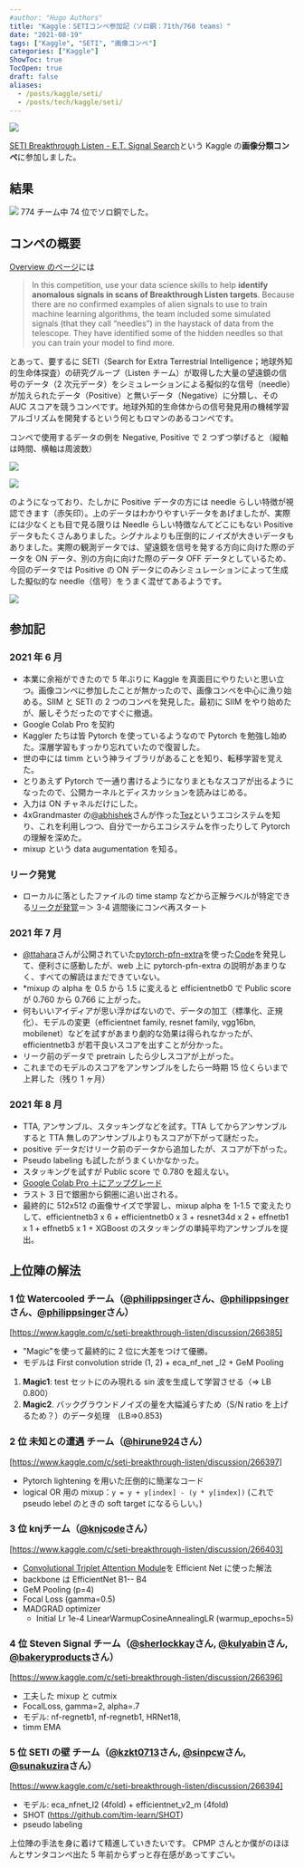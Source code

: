```yaml
---
#author: "Hugo Authors"
title: "Kaggle：SETIコンペ参加記（ソロ銅：71th/768 teams）"
date: "2021-08-19"
tags: ["Kaggle", "SETI", "画像コンペ"]
categories: ["Kaggle"]
ShowToc: true
TocOpen: true
draft: false
aliases:
  - /posts/kaggle/seti/
  - /posts/tech/kaggle/seti/
---
```


![](images/2021-08-18-14-51-56.png#center)

[SETI Breakthrough Listen - E.T. Signal Search](https://www.kaggle.com/c/seti-breakthrough-listen/overview)という Kaggle の**画像分類コンペ**に参加しました。

## 結果

![](images/2021-08-18-17-41-09.png#center)
774 チーム中 74 位でソロ銅でした。

## コンペの概要

[Overview のページ](https://www.kaggle.com/c/seti-breakthrough-listen/overview)には

> In this competition, use your data science skills to help **identify anomalous signals in scans of Breakthrough Listen targets**. Because there are no confirmed examples of alien signals to use to train machine learning algorithms, the team included some simulated signals (that they call “needles”) in the haystack of data from the telescope. They have identified some of the hidden needles so that you can train your model to find more.

とあって、要するに SETI（Search for Extra Terrestrial Intelligence；地球外知的生命体探査）の研究グループ（Listen チーム）が取得した大量の望遠鏡の信号のデータ（2 次元データ）をシミュレーションによる擬似的な信号（needle）が加えられたデータ（Positive）と無いデータ（Negative）に分類し、その AUC スコアを競うコンペです。地球外知的生命体からの信号発見用の機械学習アルゴリズムを開発するという何ともロマンのあるコンペです。

コンペで使用するデータの例を Negative, Positive で 2 つずつ挙げると（縦軸は時間、横軸は周波数）

![](images/2021-08-18-15-16-48.png#center)

![](images/2021-08-18-15-19-15.png#center)

のようになっており、たしかに Positive データの方には needle らしい特徴が視認できます（赤矢印）。上のデータはわかりやすいデータをあげましたが、実際には少なくとも目で見る限りは Needle らしい特徴なんてどこにもない Positive データもたくさんありました。シグナルよりも圧倒的にノイズが大きいデータもありました。実際の観測データでは、望遠鏡を信号を発する方向に向けた際のデータを ON データ、別の方向に向けた際のデータ OFF データとしているため、今回のデータでは Positive の ON データにのみシミュレーションによって生成した擬似的な needle（信号）をうまく混ぜてあるようです。

![](images/2021-08-18-15-55-16.png#center)

## 参加記

### 2021 年 6 月

- 本業に余裕ができたので 5 年ぶりに Kaggle を真面目にやりたいと思い立つ。画像コンペに参加したことが無かったので、画像コンペを中心に漁り始める。SIIM と SETI の 2 つのコンペを発見した。最初に SIIM をやり始めたが、厳しそうだったのですぐに撤退。
- Google Colab Pro を契約
- Kaggler たちは皆 Pytorch を使っているようなので Pytorch を勉強し始めた。深層学習もすっかり忘れていたので復習した。
- 世の中には timm という神ライブラリがあることを知り、転移学習を覚えた。
- とりあえず Pytorch で一通り書けるようになりまともなスコアが出るようになったので、公開カーネルとディスカッションを読みはじめる。
- 入力は ON チャネルだけにした。
- 4xGrandmaster の[@abhishek](https://www.kaggle.com/abhishek)さんが作った[Tez](https://github.com/abhishekkrthakur/tez)というエコシステムを知り、これを利用しつつ、自分で一からエコシステムを作ったりして Pytorch の理解を深めた。
- mixup という data augumentation を知る。

### リーク発覚

- ローカルに落としたファイルの time stamp などから正解ラベルが特定できる[リークが発覚](https://www.kaggle.com/c/seti-breakthrough-listen/discussion/246772)＝＞ 3-4 週間後にコンペ再スタート

### 2021 年 7 月

- [@ttahara](https://www.kaggle.com/ttahara)さんが公開されていた[pytorch-pfn-extra](https://github.com/pfnet/pytorch-pfn-extras)を使った[Code](https://www.kaggle.com/ttahara/rerun-seti-e-t-resnet18d-baseline)を発見して、便利さに感動したが、web 上に pytorch-pfn-extra の説明があまりなく、すべての解読はまだできていない。
- \*mixup の alpha を 0.5 から 1.5 に変えると efficientnetb0 で Public score が 0.760 から 0.766 に上がった。
- 何もいいアイディアが思い浮かばないので、データの加工（標準化、正規化）、モデルの変更（efficientnet family, resnet family, vgg16bn, mobilenet）などを試すがあまり劇的な効果は得られなかったが、efficientnetb3 が若干良いスコアを出すことが分かった。
- リーク前のデータで pretrain したら少しスコアが上がった。
- これまでのモデルのスコアをアンサンブルをしたら一時期 15 位くらいまで上昇した（残り 1 ヶ月）

### 2021 年 8 月

- TTA, アンサンブル、スタッキングなどを試す。TTA してからアンサンブルすると TTA 無しのアンサンブルよりもスコアが下がって謎だった。
- positive データだけリーク前のデータから追加したが、スコアが下がった。
- Pseudo labeling も試したがうまくいかなかった。
- スタッキングを試すが Public score で 0.780 を超えない。
- [Google Colab Pro ＋にアップグレード](https://zenn.dev/yseeker/articles/21c34b00052aad)
- ラスト 3 日で銀圏から銅圏に追い出される。
- 最終的に 512x512 の画像サイズで学習し、mixup alpha を 1-1.5 で変えたりして、efficientnetb3 x 6 + efficientnetb0 x 3 + resnet34d x 2 + effnetb1 x 1 + effnetb5 x 1 + XGBoost のスタッキングの単純平均アンサンブルを提出。

## 上位陣の解法

### 1 位 <b>Watercooled</b> チーム（[@philippsinger](https://www.kaggle.com/philippsinger)さん、[@philippsinger](https://www.kaggle.com/philippsinger)さん、[@philippsinger](https://www.kaggle.com/philippsinger)さん）

[https://www.kaggle.com/c/seti-breakthrough-listen/discussion/266385]

- "Magic"を使って最終的に 2 位に大差をつけて優勝。
- モデルは First convolution stride (1, 2) + eca_nf_net
  \_l2 + GeM Pooling

1. <b>Magic1</b>: test セットにのみ現れる sin 波を生成して学習させる（=> LB 0.800）
2. <b>Magic2</b>. バックグラウンドノイズの量を大幅減らすため（S/N ratio を上げるため？）のデータ処理　(LB=>0.853)

### 2 位 <b>未知との遭遇</b> チーム（[@hirune924](https://www.kaggle.com/hirune924)さん）

[https://www.kaggle.com/c/seti-breakthrough-listen/discussion/266397]

- Pytorch lightening を用いた圧倒的に簡潔なコード
- logical OR 用の mixup：`y = y + y[index] - (y * y[index])` (これで pseudo lebel のときの soft target になるらしい。)

### 3 位 <b>knj</b>チーム（[@knjcode](https://www.kaggle.com/knjcode)さん）

[https://www.kaggle.com/c/seti-breakthrough-listen/discussion/266403]

- [Convolutional Triplet Attention Module](https://arxiv.org/abs/2010.03045)を Efficient Net に使った解法
- backbone は EfficientNet B1-- B4
- GeM Pooling (p=4)
- Focal Loss (gamma=0.5)
- MADGRAD optimizer
  - Initial Lr 1e-4 LinearWarmupCosineAnnealingLR (warmup_epochs=5)

### 4 位 <b>Steven Signal</b> チーム（[@sherlockkay](https://www.kaggle.com/sherlockkay)さん, [@kulyabin](https://www.kaggle.com/kulyabin)さん, [@bakeryproducts](https://www.kaggle.com/bakeryproducts)さん）

[https://www.kaggle.com/c/seti-breakthrough-listen/discussion/266396]

- 工夫した mixup と cutmix
- FocalLoss, gamma=2, alpha=.7
- モデル: nf-regnetb1, nf-regnetb1, HRNet18,
- timm EMA

### 5 位 <b>SETI の壁</b> チーム（[@kzkt0713](https://www.kaggle.com/kzkt0713)さん, [@sinpcw](https://www.kaggle.com/sinpcw)さん, [@sunakuzira](https://www.kaggle.com/sunakuzira)さん）

[https://www.kaggle.com/c/seti-breakthrough-listen/discussion/266394]

- モデル: eca_nfnet_l2 (4fold) + efficientnet_v2_m (4fold)
- SHOT (https://github.com/tim-learn/SHOT)
- pseudo labeling

上位陣の手法を身に着けて精進していきたいです。
CPMP さんとか僕がのほほんとサンタコンペ出た 5 年前からずっと存在感があってすごい。
